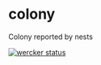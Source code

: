 # colony
Colony reported by nests

[![wercker status](https://app.wercker.com/status/c73543b937bcb230691dc1334192c1a7/m "wercker status")](https://app.wercker.com/project/bykey/c73543b937bcb230691dc1334192c1a7)

